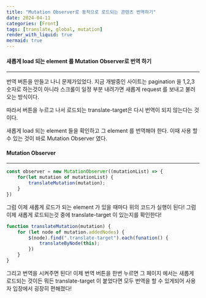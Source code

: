 ```yaml
---
title: "Mutation Observer로 동적으로 로드되는 콘텐츠 번역하기"
date: 2024-04-11
categories: [Front]
tags: [translate, global, mutation]
render_with_liquid: true
mermaid: true
---
```

#### 새롭게 load 되는 element 를 Mutation Observer로 번역 하기
---
번역 버튼을 만들고 나니 문제가있었다. 지금 개발중인 사이트는 pagination 을 1,2,3 숫자로 하는것이 아니라 스크롤이 일정 부분 내려가면 새롭게 request 를 보내고 불러오는 방식이다.

따라서 버튼을 누르고 나서 로드되는 translate-target은 다시 번역이 되지 않는다는 것이다.

새롭게 load 되는 element 들을 확인하고 그 element 를 번역해야 한다. 이때 사용 할 수 있는 것이 바로
Mutation Observer 였다.

#### Mutation Observer
---
```js
const observer = new MutationObserver((mutationList) => {
	for(let mutation of mutationList) {
		translateMutation(mutation);
	}
})
```

그럼 이제 새롭게 로드가 되는 element 가 있을 때마다 위의 코드가 실행이 된다! 그럼 이제 새롭게 로드되는것 중에 translate-target 이 있는지를 확인한다!
```js
function translateMutation(mutation) {
	for (let node of mutation.addedNodes) {
		$(node).find(".translate-target").each(funation() {
			translateByNode(this);
		})
	}
}
```

그리고 번역을 시켜주면 된다! 이제 번역 버튼을 한번 누르면 그 페이지 에서는 새롭게 로드되는 것이든 뭐든 translate-target 이 붙었다면 모두 번역을 할 수 있게되어 사용자 입장에서 굉장히 편해졌다!